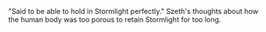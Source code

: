 "Said to be able to hold in Stormlight perfectly." Szeth's thoughts about how the human body was too porous to retain Stormlight for too long.


